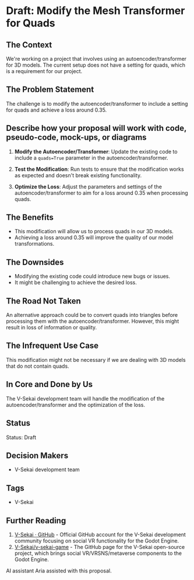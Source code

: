 # Draft: Modify the Mesh Transformer for Quads

## The Context

We're working on a project that involves using an autoencoder/transformer for 3D models. The current setup does not have a setting for quads, which is a requirement for our project.

## The Problem Statement

The challenge is to modify the autoencoder/transformer to include a setting for quads and achieve a loss around 0.35.

## Describe how your proposal will work with code, pseudo-code, mock-ups, or diagrams

1. **Modify the Autoencoder/Transformer**: Update the existing code to include a `quads=True` parameter in the autoencoder/transformer.

2. **Test the Modification**: Run tests to ensure that the modification works as expected and doesn't break existing functionality.

3. **Optimize the Loss**: Adjust the parameters and settings of the autoencoder/transformer to aim for a loss around 0.35 when processing quads.

## The Benefits

- This modification will allow us to process quads in our 3D models.
- Achieving a loss around 0.35 will improve the quality of our model transformations.

## The Downsides

- Modifying the existing code could introduce new bugs or issues.
- It might be challenging to achieve the desired loss.

## The Road Not Taken

An alternative approach could be to convert quads into triangles before processing them with the autoencoder/transformer. However, this might result in loss of information or quality.

## The Infrequent Use Case

This modification might not be necessary if we are dealing with 3D models that do not contain quads.

## In Core and Done by Us

The V-Sekai development team will handle the modification of the autoencoder/transformer and the optimization of the loss.

## Status

Status: Draft

## Decision Makers

- V-Sekai development team

## Tags

- V-Sekai

## Further Reading

1. [V-Sekai · GitHub](https://github.com/v-sekai) - Official GitHub account for the V-Sekai development community focusing on social VR functionality for the Godot Engine.
2. [V-Sekai/v-sekai-game](https://github.com/v-sekai/v-sekai-game) - The GitHub page for the V-Sekai open-source project, which brings social VR/VRSNS/metaverse components to the Godot Engine.

AI assistant Aria assisted with this proposal.
